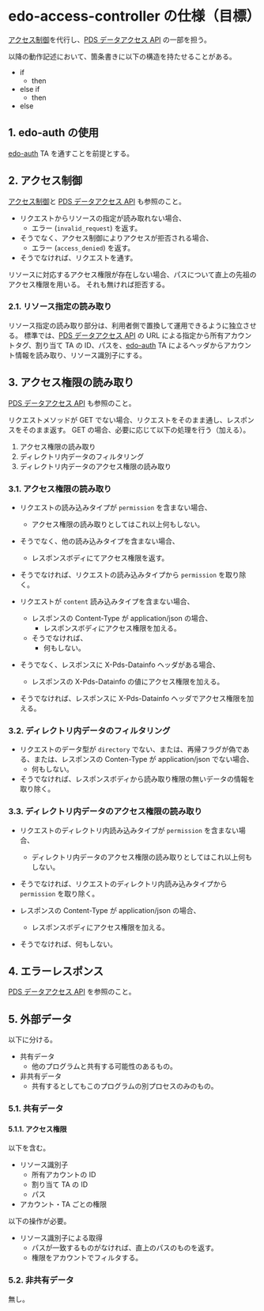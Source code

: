 <!--
Copyright 2015 realglobe, Inc.

Licensed under the Apache License, Version 2.0 (the "License");
you may not use this file except in compliance with the License.
You may obtain a copy of the License at

    http://www.apache.org/licenses/LICENSE-2.0

Unless required by applicable law or agreed to in writing, software
distributed under the License is distributed on an "AS IS" BASIS,
WITHOUT WARRANTIES OR CONDITIONS OF ANY KIND, either express or implied.
See the License for the specific language governing permissions and
limitations under the License.
-->


# edo-access-controller の仕様（目標）

[アクセス制御]を代行し、[PDS データアクセス API] の一部を担う。

以降の動作記述において、箇条書きに以下の構造を持たせることがある。

* if
    * then
* else if
    * then
* else


## 1. edo-auth の使用

[edo-auth] TA を通すことを前提とする。


## 2. アクセス制御

[アクセス制御]と [PDS データアクセス API] も参照のこと。

* リクエストからリソースの指定が読み取れない場合、
    * エラー (`invalid_request`) を返す。
* そうでなく、アクセス制御によりアクセスが拒否される場合、
    * エラー (`access_denied`) を返す。
* そうでなければ、リクエストを通す。

リソースに対応するアクセス権限が存在しない場合、パスについて直上の先祖のアクセス権限を用いる。
それも無ければ拒否する。


### 2.1. リソース指定の読み取り

リソース指定の読み取り部分は、利用者側で置換して運用できるように独立させる。
標準では、[PDS データアクセス API] の URL による指定から所有アカウントタグ、割り当て TA の ID、パスを、[edo-auth] TA によるヘッダからアカウント情報を読み取り、リソース識別子にする。


## 3. アクセス権限の読み取り

[PDS データアクセス API] も参照のこと。

リクエストメソッドが GET でない場合、リクエストをそのまま通し、レスポンスをそのまま返す。
GET の場合、必要に応じて以下の処理を行う（加える）。

1. アクセス権限の読み取り
3. ディレクトリ内データのフィルタリング
2. ディレクトリ内データのアクセス権限の読み取り


### 3.1. アクセス権限の読み取り

* リクエストの読み込みタイプが `permission` を含まない場合、
    * アクセス権限の読み取りとしてはこれ以上何もしない。
* そうでなく、他の読み込みタイプを含まない場合、
    * レスポンスボディにてアクセス権限を返す。
* そうでなければ、リクエストの読み込みタイプから `permission` を取り除く。


* リクエストが `content` 読み込みタイプを含まない場合、
    * レスポンスの Content-Type が application/json の場合、
        * レスポンスボディにアクセス権限を加える。
    * そうでなければ、
        * 何もしない。
* そうでなく、レスポンスに X-Pds-Datainfo ヘッダがある場合、
    * レスポンスの X-Pds-Datainfo の値にアクセス権限を加える。
* そうでなければ、レスポンスに X-Pds-Datainfo ヘッダでアクセス権限を加える。


### 3.2. ディレクトリ内データのフィルタリング

* リクエストのデータ型が `directory` でない、または、再帰フラグが偽である、または、レスポンスの Conten-Type が application/json でない場合、
    * 何もしない。
* そうでなければ、レスポンスボディから読み取り権限の無いデータの情報を取り除く。


### 3.3. ディレクトリ内データのアクセス権限の読み取り

* リクエストのディレクトリ内読み込みタイプが `permission` を含まない場合、
    * ディレクトリ内データのアクセス権限の読み取りとしてはこれ以上何もしない。
* そうでなければ、リクエストのディレクトリ内読み込みタイプから `permission` を取り除く。


* レスポンスの Content-Type が application/json の場合、
    * レスポンスボディにアクセス権限を加える。
* そうでなければ、何もしない。


## 4. エラーレスポンス

[PDS データアクセス API] を参照のこと。


## 5. 外部データ
以下に分ける。

* 共有データ
    * 他のプログラムと共有する可能性のあるもの。
* 非共有データ
    * 共有するとしてもこのプログラムの別プロセスのみのもの。


### 5.1. 共有データ


#### 5.1.1. アクセス権限

以下を含む。

* リソース識別子
    * 所有アカウントの ID
    * 割り当て TA の ID
    * パス
* アカウント・TA ごとの権限

以下の操作が必要。

* リソース識別子による取得
    * パスが一致するものがなければ、直上のパスのものを返す。
    * 権限をアカウントでフィルタする。


### 5.2. 非共有データ

無し。


<!-- 参照 -->
[PDS データアクセス API]: https://github.com/realglobe-Inc/edo/blob/master/pds_data.md
[edo-auth]: https://github.com/realglobe-Inc/edo-auth
[アクセス制御]: https://github.com/realglobe-Inc/edo/blob/master/access_control.md
